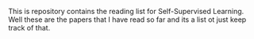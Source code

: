 
This is repository contains the reading list for Self-Supervised Learning. Well these are the papers that I have read so far and its a list ot just keep track of that.
